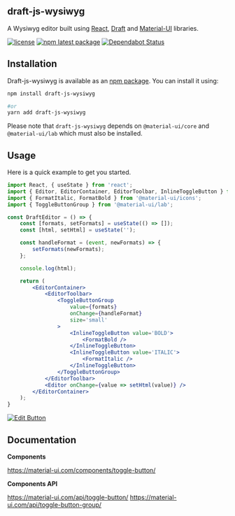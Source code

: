 ## draft-js-wysiwyg ##

A Wysiwyg editor built using [React](https://reactjs.org/), [Draft](https://draftjs.org/) and [Material-UI](https://material-ui.com/) libraries.

[![license](https://img.shields.io/badge/license-MIT-blue.svg)](https://github.com/KiziKr/draft-js-wysiwyg/blob/master/LICENSE)
[![npm latest package](https://img.shields.io/npm/v/draft-js-wysiwyg/latest.svg)](https://www.npmjs.com/package/draft-js-wysiwyg)
[![Dependabot Status](https://api.dependabot.com/badges/status?host=github&repo=KiziKr/draft-js-wysiwyg)](https://dependabot.com)

## Installation

Draft-js-wysiwyg is available as an [npm package](https://www.npmjs.com/package/draft-js-wysiwyg). You can install it using:

```sh
npm install draft-js-wysiwyg

#or
yarn add draft-js-wysiwyg
```

Please note that `draft-js-wysiwyg` depends on `@material-ui/core` and `@material-ui/lab` which must also be installed.

## Usage

Here is a quick example to get you started.

```jsx
import React, { useState } from 'react';
import { Editor, EditorContainer, EditorToolbar, InlineToggleButton } from 'draft-js-wysiwyg';
import { FormatItalic, FormatBold } from '@material-ui/icons';
import { ToggleButtonGroup } from '@material-ui/lab';

const DraftEditor = () => {
    const [formats, setFormats] = useState(() => []);
    const [html, setHtml] = useState('');

    const handleFormat = (event, newFormats) => {
        setFormats(newFormats);
    };

    console.log(html);

    return (
        <EditorContainer>
            <EditorToolbar>
                <ToggleButtonGroup
                    value={formats}
                    onChange={handleFormat}
                    size='small'
                >
                    <InlineToggleButton value='BOLD'>
                        <FormatBold />
                    </InlineToggleButton>
                    <InlineToggleButton value='ITALIC'>
                        <FormatItalic />
                    </InlineToggleButton>
                </ToggleButtonGroup>
            </EditorToolbar>
            <Editor onChange={value => setHtml(value)} />
        </EditorContainer>
    );
}
```

[![Edit Button](https://codesandbox.io/static/img/play-codesandbox.svg)](https://codesandbox.io/s/blissful-fast-rbujg)

## Documentation

**Components**

https://material-ui.com/components/toggle-button/

**Components API**

https://material-ui.com/api/toggle-button/
https://material-ui.com/api/toggle-button-group/
